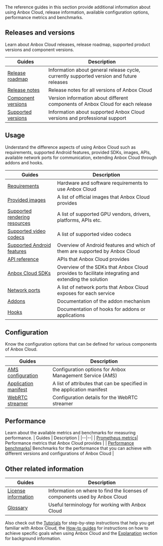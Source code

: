 The reference guides in this section provide additional information about using Anbox Cloud, release information, available configuration options, performance metrics and benchmarks.

## Releases and versions
Learn about Anbox Cloud releases, release roadmap, supported product versions and component versions.

| Guides | Description  |
|--|--|
| [Release roadmap](https://discourse.ubuntu.com/t/19359) | Information about general release cycle, currently supported version and future releases |
| [Release notes](https://discourse.ubuntu.com/t/17842) | Release notes for all versions of Anbox Cloud |
| [Component versions](https://discourse.ubuntu.com/t/21413) | Version information about different components of Anbox Cloud for each release |
| [Supported versions](https://discourse.ubuntu.com/t/supported-versions/21046) | Information about supported Anbox Cloud versions and professional support |

## Usage

Understand the difference aspects of using Anbox Cloud such as requirements, supported Android features, provided SDKs, images, APIs, available network ports for communication, extending Anbox Cloud through addons and hooks.

| Guides | Description  |
|--|--|
| [Requirements](https://discourse.ubuntu.com/t/17734)| Hardware and software requirements to use Anbox Cloud |
| [Provided images](https://discourse.ubuntu.com/t/24185)| A list of official images that Anbox Cloud provides |
| [Supported rendering resources](https://discourse.ubuntu.com/t/37322)| A list of supported GPU vendors, drivers, platforms, APIs etc. |
| [Supported video codecs](https://discourse.ubuntu.com/t/37323)| A list of supported video codecs |
| [Supported Android features](https://discourse.ubuntu.com/t/28825)| Overview of Android features and which of them are supported by Anbox Cloud |
| [API reference](https://discourse.ubuntu.com/t/24339)| APIs that Anbox Cloud provides |
| [Anbox Cloud SDKs](https://discourse.ubuntu.com/t/17844)| Overview of the SDKs that Anbox Cloud provides to facilitate integrating and extending the solution |
| [Network ports](https://discourse.ubuntu.com/t/33650)| A list of network ports that Anbox Cloud exposes for each service |
| [Addons](https://discourse.ubuntu.com/t/25293)| Documentation of the addon mechanism |
| [Hooks](https://discourse.ubuntu.com/t/28555)| Documentation of hooks for addons or applications |

## Configuration
Know the configuration options that can be defined for various components of Anbox Cloud.

| Guides | Description |
|--|--|
| [AMS configuration](https://discourse.ubuntu.com/t/20872)| Configuration options for Anbox Management Service (AMS) |
| [Application manifest](https://discourse.ubuntu.com/t/24197)| A list of attributes that can be specified in the application manifest |
| [WebRTC streamer](https://discourse.ubuntu.com/t/30195)| Configuration details for the WebRTC streamer |

## Performance
Learn about the available metrics and benchmarks for measuring performance.
| Guides | Description |
|--|--|
| [Prometheus metrics](https://discourse.ubuntu.com/t/19521)| Performance metrics that Anbox Cloud provides |
| [Performance benchmarks](https://discourse.ubuntu.com/t/24709)| Benchmarks for the performance that you can achieve with different versions and configurations of Anbox Cloud |

## Other related information
| Guides | Description |
|--|--|
| [License information](https://discourse.ubuntu.com/t/36649)| Information on where to find the licenses of components used by Anbox Cloud |
| [Glossary](https://discourse.ubuntu.com/t/glossary/26204)| Useful terminology for working with Anbox Cloud |

Also check out the [Tutorials](https://discourse.ubuntu.com/t/tutorials/28826) for step-by-step instructions that help you get familiar with Anbox Cloud, the [How-to guides](https://discourse.ubuntu.com/t/how-to-guides/28827) for instructions on how to achieve specific goals when using Anbox Cloud and the [Explanation](https://discourse.ubuntu.com/t/explanation/28829) section for background information.
